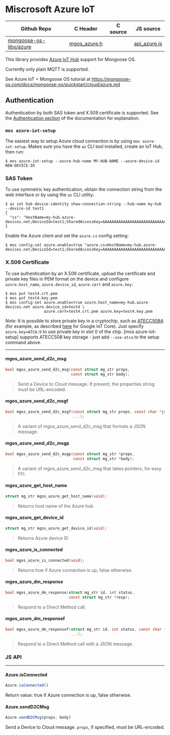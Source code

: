 # Miscrosoft Azure IoT
| Github Repo | C Header | C source  | JS source |
| ----------- | -------- | --------  | ----------------- |
| [mongoose-os-libs/azure](https://github.com/mongoose-os-libs/azure) | [mgos_azure.h](https://github.com/mongoose-os-libs/azure/tree/master/include/mgos_azure.h) | &nbsp;  | [api_azure.js](https://github.com/mongoose-os-libs/azure/tree/master/mjs_fs/api_azure.js)         |



This library provides [Azure IoT Hub](https://docs.microsoft.com/en-us/azure/iot-hub/) support for Mongoose OS.

Currently only plain MQTT is supported.

See Azure IoT + Mongoose OS tutorial at https://mongoose-os.com/docs/mongoose-os/quickstart/cloud/azure.md

## Authentication

Authentication by both SAS token and X.509 certificate is supported. See the [Authentication section](https://docs.microsoft.com/en-us/azure/iot-hub/iot-hub-devguide-security#authentication) of the documentation for explanation.


### `mos azure-iot-setup`

The easiest way to setup Azure cloud connection is by using `mos azure-iot-setup`. Makes sure you have the `az` CLI tool installed, create an IoT Hub, then run:
```
$ mos azure-iot-setup --azure-hub-name MY-HUB-NAME --azure-device-id NEW-DEVICE-ID
```

### SAS Token

To use symmetric key authentication, obtain the connection string from the web interface or by using the `az` CLI utility:
```
$ az iot hub device-identity show-connection-string --hub-name my-hub --device-id test1
{
  "cs": "HostName=my-hub.azure-devices.net;DeviceId=test1;SharedAccessKey=AAAAAAAAAAAAAAAAAAAAAAAAAAAAAAAAAAAAAAAAAAA="
}
```

Enable the Azure client and set the `azure.cs` config setting:
```
$ mos config-set azure.enable=true "azure.cs=HostName=my-hub.azure-devices.net;DeviceId=test1;SharedAccessKey=AAAAAAAAAAAAAAAAAAAAAAAAAAAAAAAAAAAAAAAAAAA="
```

### X.509 Certificate

To use authentication by an X.509 certificate, upload the certificate and private key files in PEM format on the device and configure `azure.host_name`, `azure.device_id`, `azure.cert` and `azure.key`:

```
$ mos put test4.crt.pem
$ mos put test4.key.pem
$ mos config-set azure.enable=true azure.host_name=my-hub.azure-devices.net azure.device_id=test4 \
                 azure.cert=test4.crt.pem azure.key=test4.key.pem

```

_Note:_ It is possible to store private key in a cryptochip, such as [ATECC508A](http://www.microchip.com/wwwproducts/en/ATECC508A) (for example, as described [here](https://mongoose-os.com/blog/mongoose-os-google-iot-ecc508a/) for Google IoT Core). Just specify `azure.key=ATCA:0` to use private key in slot 0 of the chip. [mos azure-iot-setup] supports ATECC508 key storage - just add `--use-atca` to the setup command above.


 ----- 
#### mgos_azure_send_d2c_msg

```c
bool mgos_azure_send_d2c_msg(const struct mg_str props,
                             const struct mg_str body);
```
> 
> Send a Device to Cloud message.
> If present, the properties string must be URL-encoded.
>  
#### mgos_azure_send_d2c_msgf

```c
bool mgos_azure_send_d2c_msgf(const struct mg_str props, const char *json_fmt,
                              ...);
```
>  A variant of mgos_azure_send_d2c_msg that formats a JSON message. 
#### mgos_azure_send_d2c_msgp

```c
bool mgos_azure_send_d2c_msgp(const struct mg_str *props,
                              const struct mg_str *body);
```
>  A variant of mgos_azure_send_d2c_msg that takes pointers, for easy FFI. 
#### mgos_azure_get_host_name

```c
struct mg_str mgos_azure_get_host_name(void);
```
>  Returns host name of the Azure hub 
#### mgos_azure_get_device_id

```c
struct mg_str mgos_azure_get_device_id(void);
```
>  Returns Azure device ID 
#### mgos_azure_is_connected

```c
bool mgos_azure_is_connected(void);
```
>  Returns true if Azure connection is up, false otherwise. 
#### mgos_azure_dm_response

```c
bool mgos_azure_dm_response(struct mg_str id, int status,
                            const struct mg_str *resp);
```
>  Respond to a Direct Method call. 
#### mgos_azure_dm_responsef

```c
bool mgos_azure_dm_responsef(struct mg_str id, int status, const char *json_fmt,
                             ...);
```
>  Respond to a Direct Method call with a JSON message. 

### JS API

 --- 
#### Azure.isConnected

```javascript
Azure.isConnected()
```
Return value: true if Azure connection is up, false otherwise.
#### Azure.sendD2CMsg

```javascript
Azure.sendD2CMsg(props, body)
```
Send a Device to Cloud message. `props`, if specified, must be URL-encoded.
